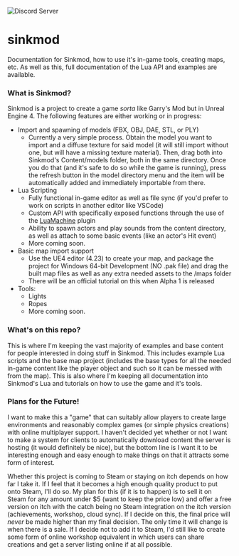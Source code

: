 ![Discord Server](https://img.shields.io/discord/668791291240513536?label=Discord%20Server)

# sinkmod

Documentation for Sinkmod, how to use it's in-game tools, creating maps, etc. As well as this, full documentation of the Lua API and examples are available.

### What is Sinkmod?

Sinkmod is a project to create a game *sorta* like Garry's Mod but in Unreal Engine 4. The following features are either working or in progress:

- Import and spawning of models (FBX, OBJ, DAE, STL, or PLY)
  - Currently a very simple process. Obtain the model you want to import and a diffuse texture for said model (it will still import without one, but will have a missing texture material). Then, drag both into Sinkmod's Content/models folder, both in the same directory. Once you do that (and it's safe to do so while the game is running), press the refresh button in the model directory menu and the item will be automatically added and immediately importable from there.
- Lua Scripting
  - Fully functional in-game editor as well as file sync (if you'd prefer to work on scripts in another editor like VSCode)
  - Custom API with specifically exposed functions through the use of the [LuaMachine](https://github.com/rdeioris/LuaMachine) plugin
  - Ability to spawn actors and play sounds from the content directory, as well as attach to some basic events (like an actor's Hit event)
  - More coming soon.
- Basic map import support
  - Use the UE4 editor (4.23) to create your map, and package the project for Windows 64-bit Development (NO .pak file) and drag the built map files as well as any extra needed assets to the /maps folder
  - There will be an official tutorial on this when Alpha 1 is released
- Tools:
  - Lights
  - Ropes
  - More coming soon.
  
### What's on this repo?

This is where I'm keeping the vast majority of examples and base content for people interested in doing stuff in Sinkmod. This includes example Lua scripts and the base map project (includes the base types for all the needed in-game content like the player object and such so it can be messed with from the map). This is also where I'm keeping all documentation into Sinkmod's Lua and tutorials on how to use the game and it's tools.

### Plans for the Future!

I want to make this a "game" that can suitably allow players to create large environments and reasonably complex games (or simple physics creations) with online multiplayer support. I haven't decided yet whether or not I want to make a system for clients to automatically download content the server is hosting (it would definitely be nice), but the bottom line is I want it to be interesting enough and easy enough to make things on that it attracts some form of interest.

Whether this project is coming to Steam or staying on itch depends on how far I take it. If I feel that it becomes a high enough quality product to put onto Steam, I'll do so. My plan for this (if it is to happen) is to sell it on Steam for any amount under $5 (want to keep the price low) and offer a free version on itch with the catch being no Steam integration on the itch version (achievements, workshop, cloud sync). If I decide on this, the final price will *never* be made higher than my final decision. The only time it will change is when there is a sale.
If I decide not to add it to Steam, I'd still like to create some form of online workshop equivalent in which users can share creations and get a server listing online if at all possible.
